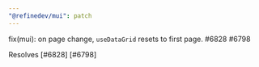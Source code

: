 ```yaml
---
"@refinedev/mui": patch
---
```


fix(mui): on page change, `useDataGrid` resets to first page. #6828 #6798

Resolves [#6828] [#6798]
